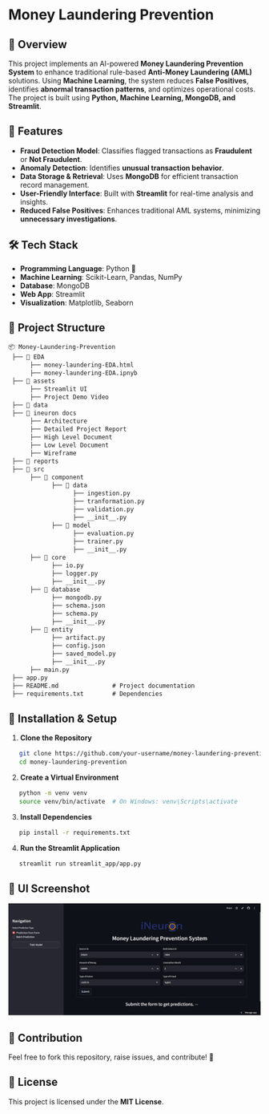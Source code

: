 # Money Laundering Prevention

## 📌 Overview
This project implements an AI-powered **Money Laundering Prevention System** to enhance traditional rule-based **Anti-Money Laundering (AML)** solutions. Using **Machine Learning**, the system reduces **False Positives**, identifies **abnormal transaction patterns**, and optimizes operational costs. The project is built using **Python, Machine Learning, MongoDB, and Streamlit**.

## 🚀 Features
- **Fraud Detection Model**: Classifies flagged transactions as **Fraudulent** or **Not Fraudulent**.
- **Anomaly Detection**: Identifies **unusual transaction behavior**.
- **Data Storage & Retrieval**: Uses **MongoDB** for efficient transaction record management.
- **User-Friendly Interface**: Built with **Streamlit** for real-time analysis and insights.
- **Reduced False Positives**: Enhances traditional AML systems, minimizing **unnecessary investigations**.

## 🛠️ Tech Stack
- **Programming Language**: Python 🐍
- **Machine Learning**: Scikit-Learn, Pandas, NumPy
- **Database**: MongoDB
- **Web App**: Streamlit
- **Visualization**: Matplotlib, Seaborn

## 📂 Project Structure
```
📦 Money-Laundering-Prevention
 ├── 📁 EDA
      ├── money-laundering-EDA.html
      ├── money-laundering-EDA.ipnyb
 ├── 📁 assets
      ├── Streamlit UI
      ├── Project Demo Video
 ├── 📁 data                
 ├── 📁 ineuron docs
      ├── Architecture
      ├── Detailed Project Report
      ├── High Level Document
      ├── Low Level Document
      ├── Wireframe
 ├── 📁 reports
 ├── 📁 src
      ├── 📁 component
            ├── 📁 data
                  ├── ingestion.py
                  ├── tranformation.py
                  ├── validation.py
                  ├── __init__.py
            ├── 📁 model
                  ├── evaluation.py
                  ├── trainer.py
                  ├── __init__.py
      ├── 📁 core
            ├── io.py
            ├── logger.py
            ├── __init__.py
      ├── 📁 database
            ├── mongodb.py
            ├── schema.json
            ├── schema.py  
            ├── __init__.py
      ├── 📁 entity
            ├── artifact.py
            ├── config.json
            ├── saved_model.py
            ├── __init__.py
      ├── main.py
 ├── app.py
 ├── README.md               # Project documentation
 ├── requirements.txt        # Dependencies
 ```

## 🎯 Installation & Setup
1. **Clone the Repository**
```bash
   git clone https://github.com/your-username/money-laundering-prevention.git
   cd money-laundering-prevention
```
2. **Create a Virtual Environment**
```bash
   python -m venv venv
   source venv/bin/activate  # On Windows: venv\Scripts\activate
```
3. **Install Dependencies**
```bash
   pip install -r requirements.txt
```
4. **Run the Streamlit Application**
```bash
   streamlit run streamlit_app/app.py
```

## 📸 UI Screenshot
![UI Screenshot](./assets/UI.png)

## 🤝 Contribution
Feel free to fork this repository, raise issues, and contribute! 🎉

## 📜 License
This project is licensed under the **MIT License**.
